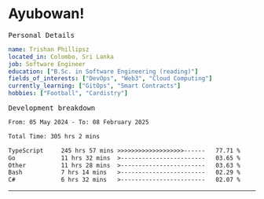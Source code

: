 # Ayubowan!

<samp>Personal Details</samp>

```yaml
name: Trishan Phillipsz
located_in: Colombo, Sri Lanka
job: Software Engineer
education: ["B.Sc. in Software Engineering (reading)"]
fields_of_interests: ["DevOps", "Web3", "Cloud Computing"]
currently_learning: ["GitOps", "Smart Contracts"]
hobbies: ["Football", "Cardistry"]
```

<samp>Development breakdown</samp>

<!--START_SECTION:waka-->

```txt
From: 05 May 2024 - To: 08 February 2025

Total Time: 305 hrs 2 mins

TypeScript     245 hrs 57 mins >>>>>>>>>>>>>>>>>>>------   77.71 %
Go             11 hrs 32 mins  >------------------------   03.65 %
Other          11 hrs 28 mins  >------------------------   03.63 %
Bash           7 hrs 14 mins   >------------------------   02.29 %
C#             6 hrs 32 mins   >------------------------   02.07 %
```

<!--END_SECTION:waka-->

---
